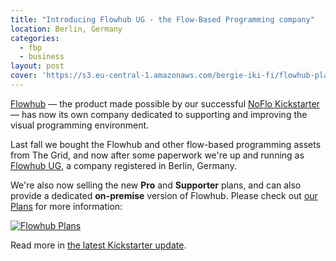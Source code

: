 ```yaml
---
title: "Introducing Flowhub UG - the Flow-Based Programming company"
location: Berlin, Germany
categories:
  - fbp
  - business
layout: post
cover: 'https://s3.eu-central-1.amazonaws.com/bergie-iki-fi/flowhub-plans-2017-03.png'
---
```

[Flowhub](https://flowhub.io) &mdash; the product made possible by our successful [NoFlo Kickstarter](https://www.kickstarter.com/projects/noflo/noflo-development-environment/) &mdash; has now its own company dedicated to supporting and improving the visual programming environment.

 Last fall we bought the Flowhub and other flow-based programming assets from The Grid, and now after some paperwork we're up and running as [Flowhub UG](https://flowhub.io/about), a company registered in Berlin, Germany.

 We're also now selling the new **Pro** and **Supporter** plans, and can also provide a dedicated **on-premise** version of Flowhub. Please check out [our Plans](https://plans.flowhub.io) for more information:

[![Flowhub Plans](https://s3.eu-central-1.amazonaws.com/bergie-iki-fi/flowhub-plans-2017-03.png)](https://plans.flowhub.io/)

Read more in [the latest Kickstarter update](https://www.kickstarter.com/projects/noflo/noflo-development-environment/posts/998057).
